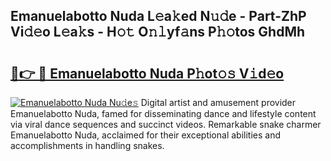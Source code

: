 ## Emanuelabotto Nuda L𝚎a𝚔ed N𝚞𝚍e - Part-ZhP Vi𝚍𝚎o L𝚎a𝚔s - H𝚘𝚝 O𝚗𝚕yf𝚊ns P𝚑𝚘tos GhdMh

# <h2><a href="http://kfaclc.oniu.top/?m=Emanuelabotto+Nuda">🔗👉 🔴 Emanuelabotto Nuda P𝚑ot𝚘𝚜 V𝚒d𝚎o</a></h2>

[![Emanuelabotto Nuda Nu𝚍e𝚜](https://i.imgur.com/0qMVB7G.gif)](http://kfaclc.oniu.top/?m=Emanuelabotto+Nuda)
Digital artist and amusement provider Emanuelabotto Nuda, famed for disseminating dance and lifestyle content via viral dance sequences and succinct videos. Remarkable snake charmer Emanuelabotto Nuda, acclaimed for their exceptional abilities and accomplishments in handling snakes.  

